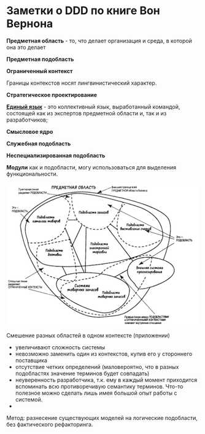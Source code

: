 # Заметки о DDD по книге Вон Вернона

**Предметная область** - то, что делает  организация и среда, в которой она это делает

**Предметная подобласть**

**Ограниченный контекст** 

Границы контекстов носят лингвинистический характер.

**Стратегическое проектирование**


[**Единый язык**](/ddd/ubuqutios-language.mde.md) - это коллективный язык, 
выработанный командой, состоящей как из экспертов предметной области и, так и из разработчиков; 


**Смысловое ядро** 

**Служебная подобласть**

**Неспециализированная подобласть**

**Модули** как и подобласти, могу использоваться для выделения функциональности. 

![](.DDD-von-venon/Screenshot%20from%202021-12-10%2016-06-29.png)


Смешение разных областей в одном контексте (приложении) 
- увеличивают сложность системы
- невозможно заменить один из контекстов, купив его у стороннего поставщика
- отсутствие четких определений (маловероятно, что в разных подобластях значение терминов будет совпадать)
- неуверенность разработчика, т.к. ему в каждый момент приходится вспоминать всю противоречивую семантику терминов. Что-то полезное 
можно сделать лишь имея большой опыт работы с системой.
- 

Метод: разнесение существующих моделей на логические подобласти, без фактического
рефакторинга. 







